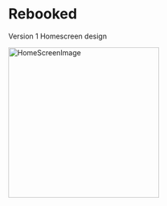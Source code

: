 # Rebooked
Version 1 Homescreen design

<img src="https://github.com/user-attachments/assets/80259887-1184-484a-b9cf-8873b00f454a" alt="HomeScreenImage" width="300" />
